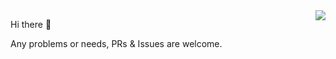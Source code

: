<img align="right" src="https://github-readme-stats.vercel.app/api?username=UI-Mario&show_icons=true&icon_color=ea9518&text_color=976464&bg_color=333333&hide_title=true" />


Hi there 👋

Any problems or needs, PRs & Issues are welcome.
